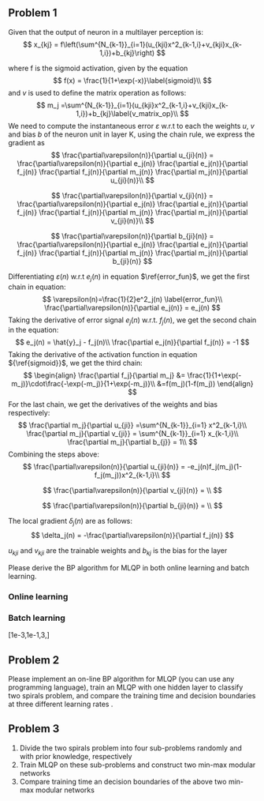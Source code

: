 ## Problem 1

Given that the output of neuron in a multilayer perception is:
$$
x_{kj} = f\left(\sum^{N_{k-1}}_{i=1}(u_{kji}x^2_{k-1,i}+v_{kji}x_{k-1,i})+b_{kj}\right)
$$

where f is the sigmoid activation, given by the equation
$$
f(x) = \frac{1}{1+\exp(-x)}\label{sigmoid}\\
$$
and $v$ is used to define the matrix operation as follows:
$$
m_j =\sum^{N_{k-1}}_{i=1}(u_{kji}x^2_{k-1,i}+v_{kji}x_{k-1,i})+b_{kj}\label{v_matrix_op}\\
$$
We need to compute the instantaneous error $\varepsilon$ w.r.t to each the weights $u$, $v$ and bias $b$ of the neuron unit in  layer K, using the chain rule, we express the gradient as 
$$
\frac{\partial\varepsilon(n)}{\partial u_{ji}(n)} = \frac{\partial\varepsilon(n)}{\partial e_j(n)} 
\frac{\partial e_j(n)}{\partial f_j(n)}
\frac{\partial f_j(n)}{\partial m_j(n)}
\frac{\partial m_j(n)}{\partial u_{ji}(n)}\\
$$

$$
\frac{\partial\varepsilon(n)}{\partial v_{ji}(n)} = \frac{\partial\varepsilon(n)}{\partial e_j(n)} 
\frac{\partial e_j(n)}{\partial f_j(n)}
\frac{\partial f_j(n)}{\partial m_j(n)}
\frac{\partial m_j(n)}{\partial v_{ji}(n)}\\
$$

$$
\frac{\partial\varepsilon(n)}{\partial b_{ji}(n)} = \frac{\partial\varepsilon(n)}{\partial e_j(n)} 
\frac{\partial e_j(n)}{\partial f_j(n)}
\frac{\partial f_j(n)}{\partial m_j(n)}
\frac{\partial m_j(n)}{\partial b_{ji}(n)}
$$

Differentiating $\varepsilon(n)$ w.r.t $e_j(n)$ in equation $\ref{error_fun}$, we get the first chain in equation:
$$
\varepsilon(n)=\frac{1}{2}e^2_j(n) \label{error_fun}\\
\frac{\partial\varepsilon(n)}{\partial e_j(n)}  = e_j(n)
$$
Taking the derivative of error signal $e_j(n)$ w.r.t. $f_j(n)$, we get the second chain in the equation:
$$
e_j(n) = \hat{y}_j - f_j(n)\\
\frac{\partial e_j(n)}{\partial f_j(n)} = -1
$$
Taking the derivative of the activation function in equation ${\ref{sigmoid}}$, we get the third chain:
$$
\begin{align}
\frac{\partial f_j}{\partial m_j} &= \frac{1}{1+\exp(-m_j)}\cdot\frac{-\exp(-m_j)}{1+\exp(-m_j)}\\
&=f(m_j)(1-f(m_j))
\end{align}
$$
For the last chain, we get the derivatives of the weights and bias respectively:
$$
\frac{\partial m_j}{\partial u_{ji}} =\sum^{N_{k-1}}_{i=1} x^2_{k-1,i}\\
\frac{\partial m_j}{\partial v_{ji}} = \sum^{N_{k-1}}_{i=1} x_{k-1,i}\\
\frac{\partial m_j}{\partial b_{j}} = 1\\
$$
Combining the steps above:
$$
\frac{\partial\varepsilon(n)}{\partial u_{ji}(n)} =  -e_j(n)f_j(m_j)(1-f_j(m_j))x^2_{k-1,i}\\
$$

$$
\frac{\partial\varepsilon(n)}{\partial v_{ji}(n)} = \\
$$


$$
\frac{\partial\varepsilon(n)}{\partial b_{ji}(n)} = \\
$$


The local gradient $\delta_j(n)$ are as follows:
$$
\delta_j(n) = -\frac{\partial\varepsilon(n)}{\partial f_j(n)}
$$


$u_{kji}$ and $v_{kji}$ are the trainable weights and $b_{kj}$ is the bias for the layer

Please derive the BP algorithm for MLQP in both online learning and batch learning.

### Online learning

### Batch learning

[1e-3,1e-1,3,] 

## Problem 2

Please implement an on-line BP algorithm for MLQP
(you can use any programming language), train an MLQP
with one hidden layer to classify two spirals problem,
and compare the training time and decision boundaries at
three different learning rates .



## Problem 3

1. Divide the two spirals problem into four sub-problems randomly and with prior knowledge, respectively
2. Train MLQP on these sub-problems and construct two min-max modular networks
3. Compare training time an decision boundaries of the above two min-max modular networks

